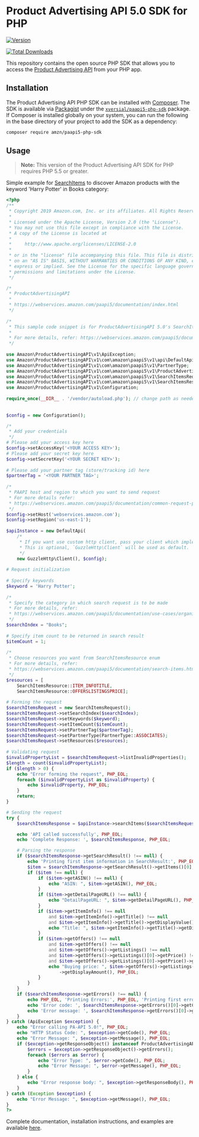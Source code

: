 # Product Advertising API 5.0 SDK for PHP

[![Version](https://img.shields.io/packagist/v/xversial/paapi5-php-sdk)](https://img.shields.io/packagist/v/xversial/paapi5-php-sdk) 

[![Total Downloads](https://img.shields.io/packagist/dt/xversial/paapi5-php-sdk.svg?style=flat)](https://packagist.org/packages/xversial/paapi5-php-sdk)

This repository contains the open source PHP SDK that allows you to access the [Product Advertising API](https://webservices.amazon.com/paapi5/documentation/index.html) from your PHP app.

## Installation
The Product Advertising API PHP SDK can be installed with [Composer](https://getcomposer.org/). The SDK is available via [Packagist](http://packagist.org/) under the [`xversial/paapi5-php-sdk`](https://packagist.org/packages/xversial/paapi5-php-sdk) package. If Composer is installed globally on your system, you can run the following in the base directory of your project to add the SDK as a dependency:

```sh
composer require amzn/paapi5-php-sdk
```

## Usage
> **Note:** This version of the Product Advertising API SDK for PHP requires PHP 5.5 or greater.

Simple example for [SearchItems](https://webservices.amazon.com/paapi5/documentation/search-items.html) to discover Amazon products with the keyword 'Harry Potter' in Books category:

```php
<?php
/**
 * Copyright 2019 Amazon.com, Inc. or its affiliates. All Rights Reserved.
 *
 * Licensed under the Apache License, Version 2.0 (the "License").
 * You may not use this file except in compliance with the License.
 * A copy of the License is located at
 *
 *     http://www.apache.org/licenses/LICENSE-2.0
 *
 * or in the "license" file accompanying this file. This file is distributed
 * on an "AS IS" BASIS, WITHOUT WARRANTIES OR CONDITIONS OF ANY KIND, either
 * express or implied. See the License for the specific language governing
 * permissions and limitations under the License.
 */

/*
 * ProductAdvertisingAPI
 *
 * https://webservices.amazon.com/paapi5/documentation/index.html
 */
 
/*
 * This sample code snippet is for ProductAdvertisingAPI 5.0's SearchItems API
 *
 * For more details, refer: https://webservices.amazon.com/paapi5/documentation/search-items.html
 */
 
use Amazon\ProductAdvertisingAPI\v1\ApiException;
use Amazon\ProductAdvertisingAPI\v1\com\amazon\paapi5\v1\api\DefaultApi;
use Amazon\ProductAdvertisingAPI\v1\com\amazon\paapi5\v1\PartnerType;
use Amazon\ProductAdvertisingAPI\v1\com\amazon\paapi5\v1\ProductAdvertisingAPIClientException;
use Amazon\ProductAdvertisingAPI\v1\com\amazon\paapi5\v1\SearchItemsRequest;
use Amazon\ProductAdvertisingAPI\v1\com\amazon\paapi5\v1\SearchItemsResource;
use Amazon\ProductAdvertisingAPI\v1\Configuration;
 
require_once(__DIR__ . '/vendor/autoload.php'); // change path as needed
 
 
$config = new Configuration();

/*
 * Add your credentials
 */
# Please add your access key here
$config->setAccessKey('<YOUR ACCESS KEY>');
# Please add your secret key here
$config->setSecretKey('<YOUR SECRET KEY>');
 
# Please add your partner tag (store/tracking id) here
$partnerTag = '<YOUR PARTNER TAG>';
 
/*
 * PAAPI host and region to which you want to send request
 * For more details refer:
 * https://webservices.amazon.com/paapi5/documentation/common-request-parameters.html#host-and-region
 */
$config->setHost('webservices.amazon.com');
$config->setRegion('us-east-1');
 
$apiInstance = new DefaultApi(
    /*
     * If you want use custom http client, pass your client which implements `GuzzleHttp\ClientInterface`.
     * This is optional, `GuzzleHttp\Client` will be used as default.
     */
    new GuzzleHttp\Client(), $config);
 
# Request initialization
 
# Specify keywords
$keyword = 'Harry Potter';
 
/*
 * Specify the category in which search request is to be made
 * For more details, refer:
 * https://webservices.amazon.com/paapi5/documentation/use-cases/organization-of-items-on-amazon/search-index.html
 */
$searchIndex = "Books";
 
# Specify item count to be returned in search result
$itemCount = 1;
 
/*
 * Choose resources you want from SearchItemsResource enum
 * For more details, refer:
 * https://webservices.amazon.com/paapi5/documentation/search-items.html#resources-parameter
 */
$resources = [
    SearchItemsResource::ITEM_INFOTITLE,
    SearchItemsResource::OFFERSLISTINGSPRICE];
 
# Forming the request
$searchItemsRequest = new SearchItemsRequest();
$searchItemsRequest->setSearchIndex($searchIndex);
$searchItemsRequest->setKeywords($keyword);
$searchItemsRequest->setItemCount($itemCount);
$searchItemsRequest->setPartnerTag($partnerTag);
$searchItemsRequest->setPartnerType(PartnerType::ASSOCIATES);
$searchItemsRequest->setResources($resources);
 
# Validating request
$invalidPropertyList = $searchItemsRequest->listInvalidProperties();
$length = count($invalidPropertyList);
if ($length > 0) {
    echo "Error forming the request", PHP_EOL;
    foreach ($invalidPropertyList as $invalidProperty) {
        echo $invalidProperty, PHP_EOL;
    }
    return;
}

# Sending the request
try {
    $searchItemsResponse = $apiInstance->searchItems($searchItemsRequest);

    echo 'API called successfully', PHP_EOL;
    echo 'Complete Response: ', $searchItemsResponse, PHP_EOL;

    # Parsing the response
    if ($searchItemsResponse->getSearchResult() !== null) {
        echo 'Printing first item information in SearchResult:', PHP_EOL;
        $item = $searchItemsResponse->getSearchResult()->getItems()[0];
        if ($item !== null) {
            if ($item->getASIN() !== null) {
                echo "ASIN: ", $item->getASIN(), PHP_EOL;
            }
            if ($item->getDetailPageURL() !== null) {
                echo "DetailPageURL: ", $item->getDetailPageURL(), PHP_EOL;
            }
            if ($item->getItemInfo() !== null
                and $item->getItemInfo()->getTitle() !== null
                and $item->getItemInfo()->getTitle()->getDisplayValue() !== null) {
                echo "Title: ", $item->getItemInfo()->getTitle()->getDisplayValue(), PHP_EOL;
            }
            if ($item->getOffers() !== null
                and $item->getOffers() !== null
                and $item->getOffers()->getListings() !== null
                and $item->getOffers()->getListings()[0]->getPrice() !== null
                and $item->getOffers()->getListings()[0]->getPrice()->getDisplayAmount() !== null) {
                echo "Buying price: ", $item->getOffers()->getListings()[0]->getPrice()
                    ->getDisplayAmount(), PHP_EOL;
            }
        }
    }
    if ($searchItemsResponse->getErrors() !== null) {
        echo PHP_EOL, 'Printing Errors:', PHP_EOL, 'Printing first error object from list of errors', PHP_EOL;
        echo 'Error code: ', $searchItemsResponse->getErrors()[0]->getCode(), PHP_EOL;
        echo 'Error message: ', $searchItemsResponse->getErrors()[0]->getMessage(), PHP_EOL;
    }
} catch (ApiException $exception) {
    echo "Error calling PA-API 5.0!", PHP_EOL;
    echo "HTTP Status Code: ", $exception->getCode(), PHP_EOL;
    echo "Error Message: ", $exception->getMessage(), PHP_EOL;
    if ($exception->getResponseObject() instanceof ProductAdvertisingAPIClientException) {
        $errors = $exception->getResponseObject()->getErrors();
        foreach ($errors as $error) {
            echo "Error Type: ", $error->getCode(), PHP_EOL;
            echo "Error Message: ", $error->getMessage(), PHP_EOL;
        }
    } else {
        echo "Error response body: ", $exception->getResponseBody(), PHP_EOL;
    }
} catch (Exception $exception) {
    echo "Error Message: ", $exception->getMessage(), PHP_EOL;
}
?>
```

Complete documentation, installation instructions, and examples are available [here](https://webservices.amazon.com/paapi5/documentation/index.html).

